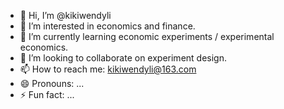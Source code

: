 - 👋 Hi, I’m @kikiwendyli
- 👀 I’m interested in economics and finance.
- 🌱 I’m currently learning economic experiments / experimental economics.
- 💞️ I’m looking to collaborate on experiment design.
- 📫 How to reach me: kikiwendyli@163.com
- 😄 Pronouns: ...
- ⚡ Fun fact: ...

<!---
kikiwendyli/kikiwendyli is a ✨ special ✨ repository because its `README.md` (this file) appears on your GitHub profile.
You can click the Preview link to take a look at your changes.
--->
